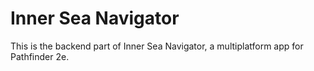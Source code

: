 # Inner Sea Navigator
This is the backend part of Inner Sea Navigator, a multiplatform app for Pathfinder 2e.